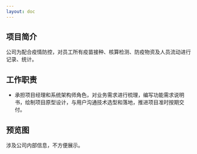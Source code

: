 ```yaml
---
layout: doc
---
```


## 项目简介 ##

公司为配合疫情防控，对员工所有疫苗接种、核算检测、防疫物资及人员流动进行记录、统计。

## 工作职责 ##

- 承担项目经理和系统架构师角色，对业务需求进行梳理，编写功能需求说明书，绘制项目原型设计，与用户沟通技术选型和落地，推进项目准时按期交付。

## 预览图 ##

涉及公司内部信息，不方便展示。
